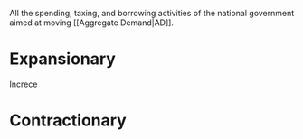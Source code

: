 All the spending, taxing, and borrowing activities of the national government aimed at moving [[Aggregate Demand|AD]].
# Expansionary
Increce 
# Contractionary